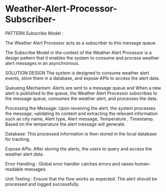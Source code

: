 # Weather-Alert-Processor-Subscriber-
PATTERN
Subscribe Model : 

The Weather Alert Processor acts as a subscriber to this message queue.

The Subscribe Model in the context of the Weather Alert Processor is a design pattern that it  enables the system to consume and process weather alert messages in an asynchronous.

SOLUTION DESIGN
The system is designed to consume weather alert events, store them in a database, and expose APIs to access the alert data.

Queueing Mechanism:  Alerts are sent to a message queue and When a new alert is published to the queue, the Weather Alert Processor subscribes to the message queue, consumes the weather alert, and processes the data.

Processing the Message:  Upon receiving the alert, the system processes the message, validating its content and extracting the relevant information such as city name, Alert type, Alert message, Temperature , Timestamp. Based on the temperature the alert message will generate.  

Database: This processed information is then stored in the local database for tracking.

Expose APIs: After storing the alerts, the users to query and access the weather alert data.

Error Handling : Global error handler catches errors and raises human-readable messages.

Unit Testing : Ensure that the flow works as expected.  The alert should be processed and logged successfully.

 
